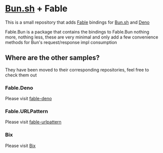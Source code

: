 [bun.sh]: https://bun.sh
[deno]: https://deno.land
[giraffe]: https://giraffe.wiki
[saturn]: https://github.com/SaturnFramework/Saturn
[fable]: https://fable.io

# [Bun.sh] + Fable

This is a small repository that adds [Fable] bindings for [Bun.sh] and [Deno]

Fable.Bun is a package that contains the bindings to Fable.Bun nothing more, nothing less, these are very minimal and only add a few convenience methods for Bun's request/response impl consumption

## Where are the other samples?

They have been moved to their corresponding repositories, feel free to check them out

### Fable.Deno

Please visit [fable-deno](https://github.com/AngelMunoz/fable-deno)

### Fable.URLPattern

Please visit [fable-urlpattern](https://github.com/AngelMunoz/fable-urlpattern)

### Bix

Please visit [Bix](https://github.com/AngelMunoz/Bix)
